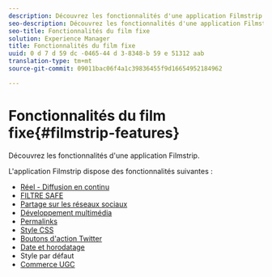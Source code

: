 ```yaml
---
description: Découvrez les fonctionnalités d'une application Filmstrip.
seo-description: Découvrez les fonctionnalités d'une application Filmstrip.
seo-title: Fonctionnalités du film fixe
solution: Experience Manager
title: Fonctionnalités du film fixe
uuid: 0 d 7 d 59 dc -0465-44 d 3-8348-b 59 e 51312 aab
translation-type: tm+mt
source-git-commit: 09011bac06f4a1c39836455f9d16654952184962

---
```



# Fonctionnalités du film fixe{#filmstrip-features}

Découvrez les fonctionnalités d&#39;une application Filmstrip.

L&#39;application Filmstrip dispose des fonctionnalités suivantes :

* [Réel - Diffusion en continu](/help/using/c-features-livefyre/c-content-behavior-features/c-content-behavior-features.md#section_emd_syl_d1b)
* [FILTRE SAFE](/help/using/c-features-livefyre/c-about-moderation/c-moderation.md#c_moderation)
* [Partage sur les réseaux sociaux](/help/using/c-features-livefyre/c-social-sharing/c-social-sharing.md#c_social_sharing)
* [Développement multimédia](/help/using/c-features-livefyre/c-enagement-features.md#section_pmq_ycm_d1b)
* [Permalinks](/help/using/c-features-livefyre/c-content-collection-tags/c-permalinks.md#c_permalinks)
* [Style CSS](/help/using/c-features-livefyre/c-styling-features/c-css-styling-branding.md#c_css_styling_branding)
* [Boutons d&#39;action Twitter](/help/using/c-features-livefyre/c-enagement-features.md#section_uzm_ldm_d1b)
* [Date et horodatage](/help/using/c-features-livefyre/c-styling-features/c-date-and-timestamp.md#c_date_and_timestamp)
* Style par défaut
* [Commerce UGC](/help/using/c-features-livefyre/c-ugc-commerce.md#c_ugc_commerce)
